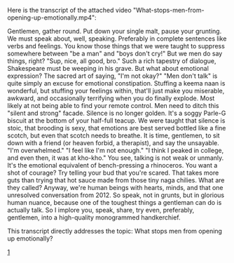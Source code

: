 Here is the transcript of the attached video "What-stops-men-from-opening-up-emotionally.mp4":

Gentlemen, gather round. Put down your single malt, pause your grunting. We must speak about, well, speaking. Preferably in complete sentences like verbs and feelings. You know those things that we were taught to suppress somewhere between "be a man" and "boys don't cry!" But we men do say things, right? "Sup, nice, all good, bro." Such a rich tapestry of dialogue, Shakespeare must be weeping in his grave. But what about emotional expression? The sacred art of saying, "I'm not okay?" "Men don't talk" is quite simply an excuse for emotional constipation. Stuffing a keema naan is wonderful, but stuffing your feelings within, that'll just make you miserable, awkward, and occasionally terrifying when you do finally explode. Most likely at not being able to find your remote control. Men need to ditch this "silent and strong" facade. Silence is no longer golden. It's a soggy Parle-G biscuit at the bottom of your half-full teacup. We were taught that silence is stoic, that brooding is sexy, that emotions are best served bottled like a fine scotch, but even that scotch needs to breathe. It is time, gentlemen, to sit down with a friend (or heaven forbid, a therapist), and say the unsayable. "I'm overwhelmed." "I feel like I'm not enough." "I think I peaked in college, and even then, it was at kho-kho." You see, talking is not weak or unmanly. It's the emotional equivalent of bench-pressing a rhinoceros. You want a shot of courage? Try telling your bud that you're scared. That takes more guts than trying that hot sauce made from those tiny naga chilies. What are they called? Anyway, we're human beings with hearts, minds, and that one unresolved conversation from 2012. So speak, not in grunts, but in glorious human nuance, because one of the toughest things a gentleman can do is actually talk. So I implore you, speak, share, try even, preferably, gentlemen, into a high-quality monogrammed handkerchief.

This transcript directly addresses the topic: What stops men from opening up emotionally?

[1](https://ppl-ai-file-upload.s3.amazonaws.com/web/direct-files/attachments/44740872/48d5ce4c-aecc-4e80-bf47-de5ee970705e/What-stops-men-from-opening-up-emotionally.mp4)